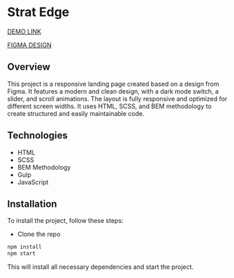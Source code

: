 # Strat Edge

[DEMO LINK](https://PodvAx.github.io/StratEdge/)

[FIGMA DESIGN](<https://www.figma.com/design/7qwsWggv9BAxMi2VPhBuPr/Air-(formerly-Dia)>)

## Overview

This project is a responsive landing page created based on a design from Figmа. It features a modern and clean design, with a dark mode switch, a slider, and scroll animations. The layout is fully responsive and optimized for different screen widths. It uses HTML, SCSS, and BEM methodology to create structured and easily maintainable code.

## Technologies

- HTML
- SCSS
- BEM Methodology
- Gulp
- JavaScript

## Installation

To install the project, follow these steps:

- Clone the repo

```bash
npm install
npm start
```

This will install all necessary dependencies and start the project.
